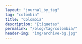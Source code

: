 ```yaml
---
layout: "journal_by_tag"
tag: "colombia"
title: "Colombia"
description: "Etiquetas"
permalink: "/blog/tag/colombia/"
header-img: "img/archive-bg.jpg"
---
```

